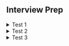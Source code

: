 ## Interview Prep

<!-- Test 1 -->
<details>
    <summary>Test 1</summary>
    <ul>
        <li><a>https://jsonplaceholder.typicode.com/users</a></li>   
        <li>Use the Api to connect and display on the dom</li>   
    </ul>
</details>

<!-- Test 2 -->
<details>
    <summary>Test 2</summary>
    <ul>
        <li><a>https://jsonplaceholder.typicode.com/users</a></li>   
        <li>Use a button displays a picture and name. Every time you click the button you display a new user</li>   
        <details>
            <summary>Tips</summary>
            <ul>
                <li></li>
            </ul>
        </details>
    </ul>
</details>

<!-- Test 3 -->
<details>
    <summary>Test 3</summary>
    <ul>
        <li>Create a grocery list</li>   
    </ul>
</details>